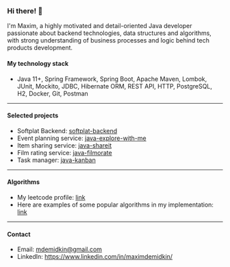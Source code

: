 ### Hi there! 👋

I'm Maxim, a highly motivated and detail-oriented Java developer passionate about backend technologies, data structures and algorithms, with strong understanding of business processes and logic behind tech products development. 

#### My technology stack
* Java 11+, Spring Framework, Spring Boot, Apache Maven, Lombok, JUnit, 
Mockito, JDBC, Hibernate ORM, REST API, HTTP, PostgreSQL, H2, 
Docker, Git, Postman
___

#### Selected projects
- Softplat Backend: [softplat-backend](https://github.com/mdemidkin1992/softplat-back)
- Event planning service: [java-explore-with-me](https://github.com/mdemidkin1992/java-explore-with-me)
- Item sharing service: [java-shareit](https://github.com/mdemidkin1992/java-shareit)
- Film rating service: [java-filmorate](https://github.com/mdemidkin1992/java-filmorate)
- Task manager: [java-kanban](https://github.com/mdemidkin1992/java-kanban)
___

#### Algorithms
- My leetcode profile: [link](https://leetcode.com/mdemidkin/)
- Here are examples of some popular algorithms in my implementation: [link](https://github.com/mdemidkin1992/algorithms/tree/main)
___

#### Contact
- Email: mdemidkin@gmail.com
- LinkedIn: https://www.linkedin.com/in/maximdemidkin/
